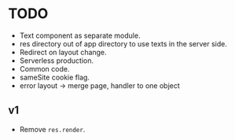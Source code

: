 # TODO
- Text component as separate module.
- res directory out of app directory to use texts in the server side.
- Redirect on layout change.
- Serverless production.
- Common code.
- sameSite cookie flag.
- error layout -> merge page, handler to one object

## v1
- Remove `res.render`.